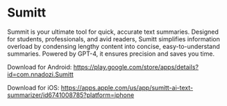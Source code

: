 # Sumitt

Summit is your ultimate tool for quick, accurate text summaries. Designed for students, professionals, and avid readers, Sumitt simplifies information overload by condensing lengthy content into concise, easy-to-understand summaries. Powered by GPT-4, it ensures precision and saves you time.

Download for Android: https://play.google.com/store/apps/details?id=com.nnadozi.Sumitt

Download for iOS: https://apps.apple.com/us/app/sumitt-ai-text-summarizer/id6741008785?platform=iphone
